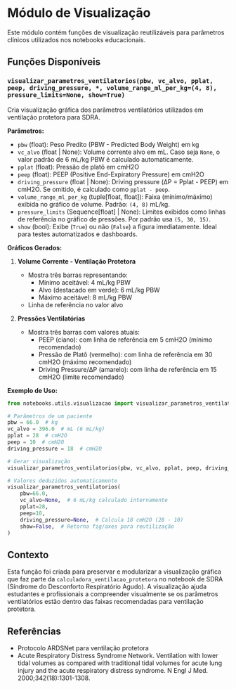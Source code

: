 # Módulo de Visualização

Este módulo contém funções de visualização reutilizáveis para parâmetros clínicos utilizados nos notebooks educacionais.

## Funções Disponíveis

### `visualizar_parametros_ventilatorios(pbw, vc_alvo, pplat, peep, driving_pressure, *, volume_range_ml_per_kg=(4, 8), pressure_limits=None, show=True)`

Cria visualização gráfica dos parâmetros ventilatórios utilizados em ventilação protetora para SDRA.

**Parâmetros:**
- `pbw` (float): Peso Predito (PBW - Predicted Body Weight) em kg
- `vc_alvo` (float | None): Volume corrente alvo em mL. Caso seja `None`, o valor padrão de 6 mL/kg PBW é calculado automaticamente.
- `pplat` (float): Pressão de platô em cmH2O
- `peep` (float): PEEP (Positive End-Expiratory Pressure) em cmH2O
- `driving_pressure` (float | None): Driving pressure (ΔP = Pplat - PEEP) em cmH2O. Se omitido, é calculado como `pplat - peep`.
- `volume_range_ml_per_kg` (tuple[float, float]): Faixa (mínimo/máximo) exibida no gráfico de volume. Padrão: `(4, 8)` mL/kg.
- `pressure_limits` (Sequence[float] | None): Limites exibidos como linhas de referência no gráfico de pressões. Por padrão usa `(5, 30, 15)`.
- `show` (bool): Exibe (`True`) ou não (`False`) a figura imediatamente. Ideal para testes automatizados e dashboards.

**Gráficos Gerados:**

1. **Volume Corrente - Ventilação Protetora**
   - Mostra três barras representando:
     - Mínimo aceitável: 4 mL/kg PBW
     - Alvo (destacado em verde): 6 mL/kg PBW
     - Máximo aceitável: 8 mL/kg PBW
   - Linha de referência no valor alvo

2. **Pressões Ventilatórias**
   - Mostra três barras com valores atuais:
     - PEEP (ciano): com linha de referência em 5 cmH2O (mínimo recomendado)
     - Pressão de Platô (vermelho): com linha de referência em 30 cmH2O (máximo recomendado)
     - Driving Pressure/ΔP (amarelo): com linha de referência em 15 cmH2O (limite recomendado)

**Exemplo de Uso:**

```python
from notebooks.utils.visualizacao import visualizar_parametros_ventilatorios

# Parâmetros de um paciente
pbw = 66.0  # kg
vc_alvo = 396.0  # mL (6 mL/kg)
pplat = 28  # cmH2O
peep = 10  # cmH2O
driving_pressure = 18  # cmH2O

# Gerar visualização
visualizar_parametros_ventilatorios(pbw, vc_alvo, pplat, peep, driving_pressure)

# Valores deduzidos automaticamente
visualizar_parametros_ventilatorios(
    pbw=66.0,
    vc_alvo=None,  # 6 mL/kg calculado internamente
    pplat=28,
    peep=10,
    driving_pressure=None,  # Calcula 18 cmH2O (28 - 10)
    show=False,  # Retorna fig/axes para reutilização
)
```

## Contexto

Esta função foi criada para preservar e modularizar a visualização gráfica que faz parte da `calculadora_ventilacao_protetora` no notebook de SDRA (Síndrome do Desconforto Respiratório Agudo). A visualização ajuda estudantes e profissionais a compreender visualmente se os parâmetros ventilatórios estão dentro das faixas recomendadas para ventilação protetora.

## Referências

- Protocolo ARDSNet para ventilação protetora
- Acute Respiratory Distress Syndrome Network. Ventilation with lower tidal volumes as compared with traditional tidal volumes for acute lung injury and the acute respiratory distress syndrome. N Engl J Med. 2000;342(18):1301-1308.
